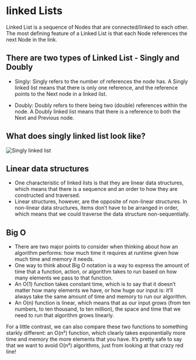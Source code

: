 # linked Lists

Linked List is a sequence of Nodes that are connected/linked to each other. The most defining feature of a Linked List is that each Node references the next Node in the link.

## There are two types of Linked List - Singly and Doubly

- Singly: Singly refers to the number of references the node has. A Singly linked list means that there is only one reference, and the reference points to the Next node in a linked list.

- Doubly: Doubly refers to there being two (double) references within the node. A Doubly linked list means that there is a reference to both the Next and Previous node.

## What does singly linked list look like?

 ![Singly linked list](https://codefellows.github.io/common_curriculum/data_structures_and_algorithms/Code_401/class-05/resources/images/LinkedList1.PNG)

## Linear data structures

- One characteristic of linked lists is that they are linear data structures, which means that there is a sequence and an order to how they are constructed and traversed.
- Linear structures, however, are the opposite of non-linear structures. In non-linear data structures, items don’t have to be arranged in order, which means that we could traverse the data structure non-sequentially.

## Big O

- There are two major points to consider when thinking about how an algorithm performs: how much time it requires at runtime given how much time and memory it needs.
- One way to think about Big O notation is a way to express the amount of time that a function, action, or algorithm takes to run based on how many elements we pass to that function.
- An O(1) function takes constant time, which is to say that it doesn’t matter how many elements we have, or how huge our input is: it’ll always take the same amount of time and memory to run our algorithm.
- An O(n) function is linear, which means that as our input grows (from ten numbers, to ten thousand, to ten million), the space and time that we need to run that algorithm grows linearly.

For a little contrast, we can also compare these two functions to something starkly different: an O(n²) function, which clearly takes exponentially more time and memory the more elements that you have. It’s pretty safe to say that we want to avoid O(n²) algorithms, just from looking at that crazy red line!
